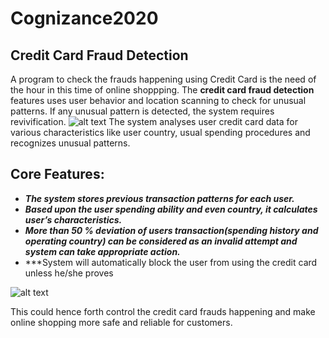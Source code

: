 # Cognizance2020
## Credit Card Fraud Detection
A program to check the frauds happening using Credit Card is the need of the hour in this time of online shoppping.
The **credit card fraud detection** features uses user behavior and location scanning to check for unusual patterns.  If any unusual pattern is detected, the system requires revivification.
![alt text](https://previews.123rf.com/images/pedrosek/pedrosek1304/pedrosek130400038/18862198-credit-card-locked-with-padlock.jpg)
The system analyses user credit card data for various characteristics like user country, usual spending procedures and recognizes unusual patterns.

## Core Features:

* ***The system stores previous transaction patterns for each user.***
* ***Based upon the user spending ability and even country, it calculates user’s characteristics.***
* ***More than 50 % deviation of users transaction(spending history and operating country) can be considered as an invalid attempt and system can take appropriate action.***
* ***System will automatically block the user from using the credit card unless he/she proves

![alt text](https://thumbs.dreamstime.com/b/credit-card-blocked-ban-sign-white-background-ban-sign-30479098.jpg)


This could hence forth control the credit card frauds happening and make online shopping more safe and reliable for customers.
